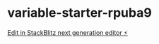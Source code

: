 # variable-starter-rpuba9

[Edit in StackBlitz next generation editor ⚡️](https://stackblitz.com/~/github.com/smartinez254/variable-starter-rpuba9)